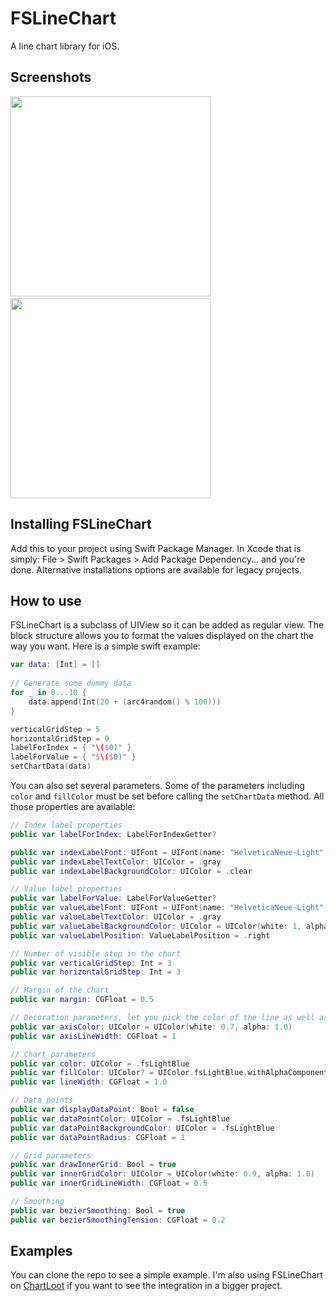 FSLineChart
===========

A line chart library for iOS.

Screenshots
---
<img src="Screenshots/fslinechart.png" width="320px" />&nbsp;
<img src="Screenshots/fslinechart2.png" width="320px" />

Installing FSLineChart
---

Add this to your project using Swift Package Manager. In Xcode that is simply: File > Swift Packages > Add Package Dependency... and you're done. Alternative installations options are available for legacy projects.

How to use
---
FSLineChart is a subclass of UIView so it can be added as regular view. The block structure allows you to format the values displayed on the chart the way you want. Here is a simple swift example:

```swift
var data: [Int] = []
        
// Generate some dummy data
for _ in 0...10 {
    data.append(Int(20 + (arc4random() % 100)))
}

verticalGridStep = 5
horizontalGridStep = 9
labelForIndex = { "\($0)" }
labelForValue = { "$\($0)" }
setChartData(data)
```

You can also set several parameters. Some of the parameters including `color` and `fillColor` must be set before calling the `setChartData` method. All those properties are available:

```swift
// Index label properties
public var labelForIndex: LabelForIndexGetter?

public var indexLabelFont: UIFont = UIFont(name: "HelveticaNeue-Light", size: 10)!
public var indexLabelTextColor: UIColor = .gray
public var indexLabelBackgroundColor: UIColor = .clear

// Value label properties
public var labelForValue: LabelForValueGetter?
public var valueLabelFont: UIFont = UIFont(name: "HelveticaNeue-Light", size: 11)!
public var valueLabelTextColor: UIColor = .gray
public var valueLabelBackgroundColor: UIColor = UIColor(white: 1, alpha:0.75)
public var valueLabelPosition: ValueLabelPosition = .right

// Number of visible step in the chart
public var verticalGridStep: Int = 3
public var horizontalGridStep: Int = 3

// Margin of the chart
public var margin: CGFloat = 0.5

// Decoration parameters, let you pick the color of the line as well as the color of the axis
public var axisColor: UIColor = UIColor(white: 0.7, alpha: 1.0)
public var axisLineWidth: CGFloat = 1

// Chart parameters
public var color: UIColor = .fsLightBlue
public var fillColor: UIColor? = UIColor.fsLightBlue.withAlphaComponent(0.25)
public var lineWidth: CGFloat = 1.0

// Data points
public var displayDataPoint: Bool = false
public var dataPointColor: UIColor = .fsLightBlue
public var dataPointBackgroundColor: UIColor = .fsLightBlue
public var dataPointRadius: CGFloat = 1

// Grid parameters
public var drawInnerGrid: Bool = true
public var innerGridColor: UIColor = UIColor(white: 0.9, alpha: 1.0)
public var innerGridLineWidth: CGFloat = 0.5

// Smoothing
public var bezierSmoothing: Bool = true
public var bezierSmoothingTension: CGFloat = 0.2
```


Examples
---
You can clone the repo to see a simple example. I'm also using FSLineChart on [ChartLoot](https://github.com/ArthurGuibert/ChartLoot) if you want to see the integration in a bigger project.
